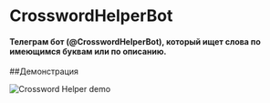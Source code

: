 # CrosswordHelperBot

#### Телеграм бот (@CrosswordHelperBot), который ищет слова по имеющимся буквам или по описанию.

##Демонстрация

![Crossword Helper demo](/Users/dyurkin/PycharmProjects/crosswordhelperbot/resources/crossword-helper-demo.gif)
